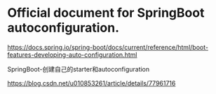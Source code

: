 # Official document for SpringBoot autoconfiguration.
https://docs.spring.io/spring-boot/docs/current/reference/html/boot-features-developing-auto-configuration.html

SpringBoot-创建自己的starter和autoconfiguration

https://blog.csdn.net/u010853261/article/details/77961716
